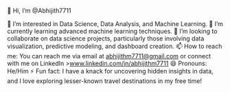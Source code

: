 👋 Hi, I’m @Abhijith7711

👀 I’m interested in Data Science, Data Analysis, and Machine Learning.
🌱 I’m currently learning advanced machine learning techniques.
💞️ I’m looking to collaborate on data science projects, particularly those involving data visualization, predictive modeling, and dashboard creation.
📫 How to reach me: You can reach me via email at abhijithm7711@gmail.com or connect with me on LinkedIn
    >www.linkedin.com/in/abhijithm7711
😄 Pronouns: He/Him
⚡ Fun fact: I have a knack for uncovering hidden insights in data, and I love exploring lesser-known travel destinations in my free time!

